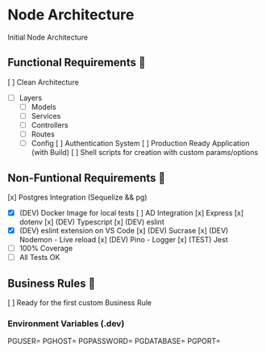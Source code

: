 # Node Architecture
Initial Node Architecture

## Functional Requirements 🌟
[ ] Clean Architecture
- [ ] Layers
  - [ ] Models
  - [ ] Services
  - [ ] Controllers
  - [ ] Routes
  - [ ] Config
[ ] Authentication System
[ ] Production Ready Application (with Build)
[ ] Shell scripts for creation with custom params/options

## Non-Funtional Requirements 🌟
[x] Postgres Integration (Sequelize && pg)
- [x] (DEV) Docker Image for local tests
[ ] AD Integration
[x] Express
[x] dotenv
[x] (DEV) Typescript
[x] (DEV) eslint
- [x] (DEV) eslint extension on VS Code
[x] (DEV) Sucrase
[x] (DEV) Nodemon - Live reload
[x] (DEV) Pino - Logger
[x] (TEST) Jest
- [ ] 100% Coverage
- [ ] All Tests OK

## Business Rules 🌟
[ ] Ready for the first custom Business Rule

### Environment Variables (.dev)
PGUSER=<user>
PGHOST=<host>
PGPASSWORD=<password>
PGDATABASE=<database>
PGPORT=<port>



